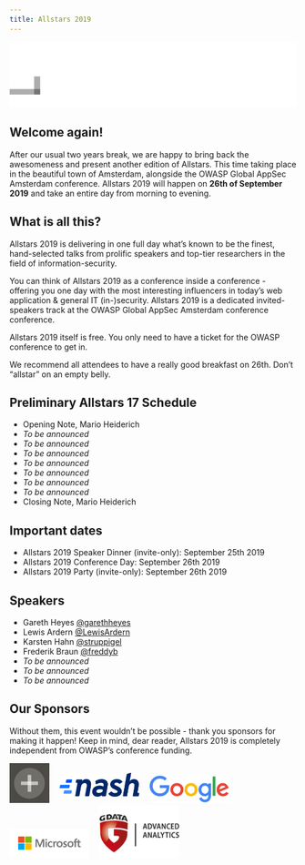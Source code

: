 ```yaml
---
title: Allstars 2019 
---
```


![Cure53](/assets/images/logo_allstars.gif)

## Welcome again!

After our usual two years break, we are happy to bring back the awesomeness and present another edition of Allstars. This time taking place in the beautiful town of Amsterdam, alongside the OWASP Global AppSec Amsterdam conference. Allstars 2019 will happen on **26th of September 2019** and take an entire day from morning to evening.

## What is all this?

Allstars 2019 is delivering in one full day what’s known to be the finest, hand-selected talks from prolific speakers and top-tier researchers in the field of information-security.

You can think of Allstars 2019 as a conference inside a conference - offering you one day with the most interesting influencers in today’s web application & general IT (in-)security. Allstars 2019 is a dedicated invited-speakers track at the OWASP Global AppSec Amsterdam conference conference.

Allstars 2019 itself is free. You only need to have a ticket for the OWASP conference to get in.

We recommend all attendees to have a really good breakfast on 26th. Don’t “allstar” on an empty belly.

## Preliminary Allstars 17 Schedule

* Opening Note, Mario Heiderich
* _To be announced_
* _To be announced_
* _To be announced_
* _To be announced_
* _To be announced_
* _To be announced_
* _To be announced_
* Closing Note, Mario Heiderich

## Important dates

* Allstars 2019 Speaker Dinner (invite-only): September 25th 2019
* Allstars 2019 Conference Day: September 26th 2019
* Allstars 2019 Party (invite-only): September 26th 2019

## Speakers

* Gareth Heyes [@garethheyes](https://twitter.com/garethheyes)
* Lewis Ardern [@LewisArdern](https://twitter.com/LewisArdern)
* Karsten Hahn [@struppigel](https://twitter.com/struppigel)
* Frederik Braun [@freddyb](https://twitter.com/freddyb)
* _To be announced_
* _To be announced_
* _To be announced_

## Our Sponsors

Without them, this event wouldn’t be possible - thank you sponsors for making it happen! Keep in mind, dear reader, Allstars 2019 is completely independent from OWASP’s conference funding.

<img src="/assets/images/sponsors/cure53.png" style="width: 5em; margin-right: 1em;" alt="Cure53 - who do pentests" />
<img src="/assets/images/sponsors/nash.png" style="position: relative; top: -11px; width: 10em; margin-right: 1em;" alt="Nash - who live on the blockchain" />
<img src="/assets/images/sponsors/google.png" style="width: 10em; margin-right: 1em;" alt="Google - who respond to search queries" />
<img src="/assets/images/sponsors/microsoft.png" style="width: 10em; margin-right: 1em;" alt="Microsoft - who have a lot of Edge" />
<img src="/assets/images/sponsors/gdata.png" style="width: 10em; margin-right: 1em;" alt="G Data ADAN - who analyze advanced things" />
